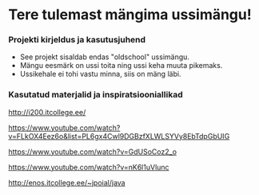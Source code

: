 # Tere tulemast mängima ussimängu! 

### Projekti kirjeldus ja kasutusjuhend

- See projekt sisaldab endas "oldschool" ussimängu. 
- Mängu eesmärk on ussi toita ning ussi keha muuta pikemaks.
- Ussikehale ei tohi vastu minna, siis on mäng läbi. 

### Kasutatud materjalid ja inspiratsiooniallikad

http://i200.itcollege.ee/

https://www.youtube.com/watch?v=FLkOX4Eez6o&list=PL6gx4Cwl9DGBzfXLWLSYVy8EbTdpGbUIG

https://www.youtube.com/watch?v=GdUSoCoz2_o

https://www.youtube.com/watch?v=nK6l1uVlunc

http://enos.itcollege.ee/~jpoial/java

